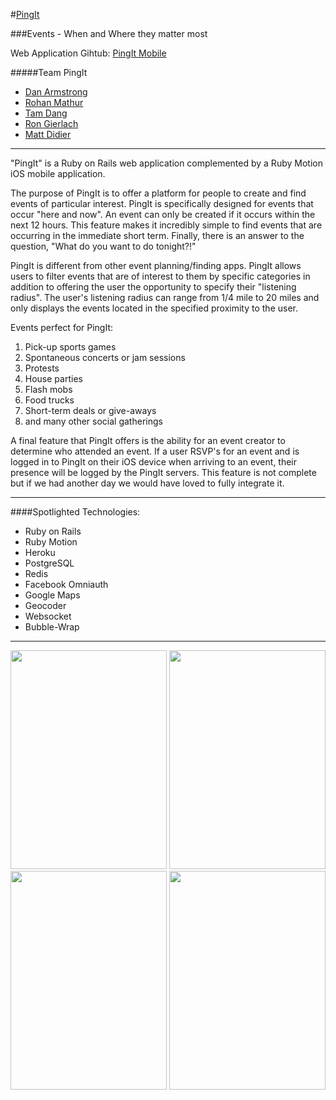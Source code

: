 #[PingIt](http://pinggit.herokuapp.com/sessions/new)

###Events - When and Where they matter most 

Web Application Gihtub: [PingIt Mobile](https://github.com/rmathur101/PingMobile)

#####Team PingIt
  * [Dan Armstrong](https://github.com/danarmstrong-io)
  * [Rohan Mathur](https://github.com/rmathur101)
  * [Tam Dang](https://github.com/teedang19)
  * [Ron Gierlach](https://github.com/rongierlach)
  * [Matt Didier](https://github.com/mdidier9)

*****

"PingIt" is a Ruby on Rails web application complemented by a Ruby Motion iOS mobile application.

The purpose of PingIt is to offer a platform for people to create and find events of particular interest.  PingIt is specifically designed for events that occur "here and now".  An event can only be created if it occurs within the next 12 hours.  This feature makes it incredibly simple to find events that are occurring in the immediate short term.  Finally, there is an answer to the question, "What do you want to do tonight?!"

PingIt is different from other event planning/finding apps.  PingIt allows users to filter events that are of interest to them by specific categories in addition to offering the user the opportunity to specify their "listening radius".  The user's listening radius can range from 1/4 mile to 20 miles and only displays the events located in the specified proximity to the user.

Events perfect for PingIt:
  1. Pick-up sports games
  2. Spontaneous concerts or jam sessions
  3. Protests
  4. House parties
  5. Flash mobs
  6. Food trucks
  7. Short-term deals or give-aways
  8. and many other social gatherings

A final feature that PingIt offers is the ability for an event creator to determine who attended an event.  If a user RSVP's for an event and is logged in to PingIt on their iOS device when arriving to an event, their presence will be logged by the PingIt servers.  This feature is not complete but if we had another day we would have loved to fully integrate it.

*****

####Spotlighted Technologies:
  * Ruby on Rails
  * Ruby Motion
  * Heroku
  * PostgreSQL
  * Redis
  * Facebook Omniauth
  * Google Maps
  * Geocoder
  * Websocket
  * Bubble-Wrap

*****







<img src="http://i.imgur.com/nlzw4Mrl.png" height="350" width="250">

<img src="http://i.imgur.com/UOLBHMFl.png" height="350" width="250">

<img src="http://i.imgur.com/CjvqMBZl.png" height="350" width="250">

<img src="http://i.imgur.com/2wehppSl.png" height="350" width="250">


